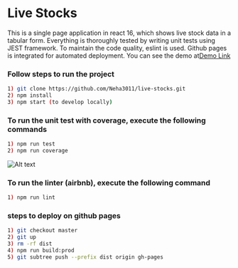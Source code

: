 # Live Stocks
This is a single page application in react 16, which shows live stock data in a tabular form.
Everything is thoroughly tested by writing unit tests using JEST framework. To maintain the code quality, eslint is used.
Github pages is integrated for automated deployment. You can see the demo at[Demo Link](https://neha3011.github.io/live-stocks/)
### Follow steps to run the project

```sh
1) git clone https://github.com/Neha3011/live-stocks.git
2) npm install
3) npm start (to develop locally)
```

### To run the unit test with coverage, execute the following commands

```sh
1) npm run test
2) npm run coverage
```

![Alt text](/images/covearge.png?raw=true "Code Coverage")

### To run the linter (airbnb), execute the following command

```sh
1) npm run lint
```

### steps to deploy on github pages

```sh
1) git checkout master
2) git up
3) rm -rf dist
4) npm run build:prod
5) git subtree push --prefix dist origin gh-pages
```